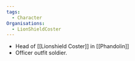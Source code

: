 ```yaml
---
tags:
  - Character
Organisations:
  - LionShieldCoster
---
```

- Head of [[Lionshield Coster]] in [[Phandolin]]
- Officer outfit soldier.